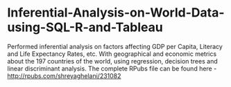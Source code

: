 # Inferential-Analysis-on-World-Data-using-SQL-R-and-Tableau
Performed inferential analysis on factors affecting GDP per Capita, Literacy and Life Expectancy Rates, etc. With geographical and economic metrics about the 197 countries of the world, 
using regression, decision trees and linear discriminant analysis. 
The complete RPubs file can be found here - http://rpubs.com/shreyaghelani/231082
